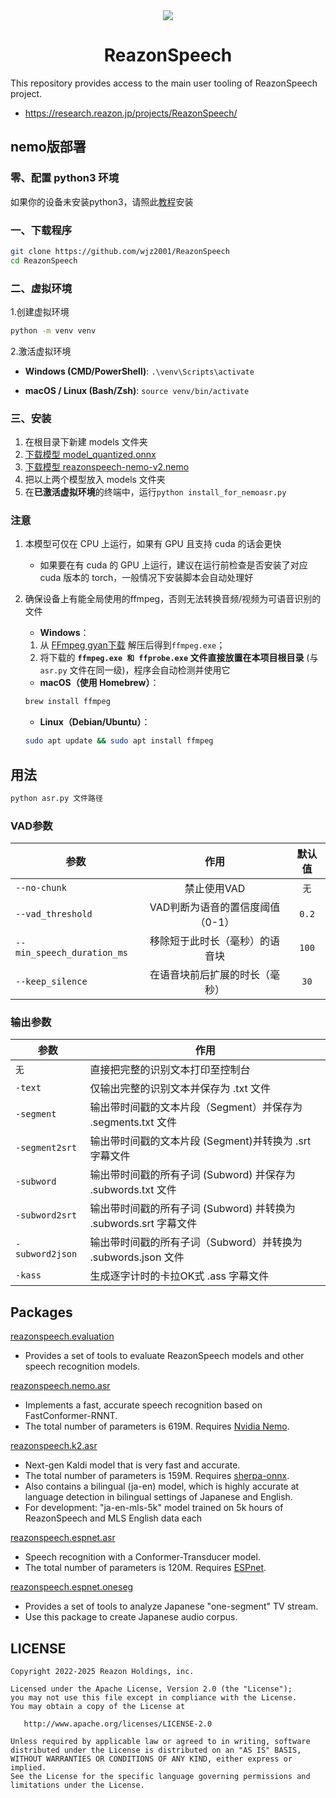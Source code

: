 <div align="center">
    <img src="/icon.ico"/>
    <h1>ReazonSpeech</h1>
</div>

This repository provides access to the main user tooling of ReazonSpeech
project.

- <https://research.reazon.jp/projects/ReazonSpeech/>

## nemo版部署

### 零、配置 python3 环境

如果你的设备未安装python3，请照此[教程](https://pvt9.com/_posts/pythoninstall)安装

### 一、下载程序

```bash
git clone https://github.com/wjz2001/ReazonSpeech
cd ReazonSpeech
```

### 二、虚拟环境

1.创建虚拟环境
```bash
python -m venv venv
```

2.激活虚拟环境
  - **Windows (CMD/PowerShell)**: `.\venv\Scripts\activate`

  - **macOS / Linux (Bash/Zsh)**: `source venv/bin/activate`

### 三、安装

1.  在根目录下新建 models 文件夹
2.  [下载模型
    model_quantized.onnx](https://huggingface.co/onnx-community/pyannote-segmentation-3.0/tree/main/onnx/)
3.  [下载模型
    reazonspeech-nemo-v2.nemo](https://huggingface.co/reazon-research/reazonspeech-nemo-v2/tree/main/)
4.  把以上两个模型放入 models 文件夹
5.  在**已激活虚拟环境**的终端中，运行`python install_for_nemoasr.py`

### 注意

1. 本模型可仅在 CPU 上运行，如果有 GPU 且支持 cuda 的话会更快
   - 如果要在有 cuda 的 GPU 上运行，建议在运行前检查是否安装了对应 cuda 版本的 torch，一般情况下安装脚本会自动处理好
2. 确保设备上有能全局使用的ffmpeg，否则无法转换音频/视频为可语音识别的文件
   - **Windows**：
    1.  从 [FFmpeg gyan下载](https://www.gyan.dev/ffmpeg/builds/ffmpeg-release-full.7z)  解压后得到`ffmpeg.exe`；
    2.  将下载的 **`ffmpeg.exe 和 ffprobe.exe` 文件直接放置在本项目根目录** (与 `asr.py` 文件在同一级)，程序会自动检测并使用它

   - **macOS（使用 Homebrew）**：
    ```bash
    brew install ffmpeg
    ```
   - **Linux（Debian/Ubuntu）**：
    ```bash
    sudo apt update && sudo apt install ffmpeg
    ```

## 用法

```bash
python asr.py 文件路径
```

### VAD参数

| 参数 | 作用 | 默认值 |
|-----------|:-------------:|:---------:|
| `--no-chunk` | 禁止使用VAD | `无` |
| `--vad_threshold` | VAD判断为语音的置信度阈值（0-1） | `0.2` |
| `--min_speech_duration_ms` | 移除短于此时长（毫秒）的语音块 | `100` |
| `--keep_silence` | 在语音块前后扩展的时长（毫秒） | `30` |

### 输出参数

| 参数 | 作用 |
|-----------|-------------|
| `无` | 直接把完整的识别文本打印至控制台 |
| `-text` | 仅输出完整的识别文本并保存为 .txt 文件 |
| `-segment` | 输出带时间戳的文本片段（Segment）并保存为 .segments.txt 文件 |
| `-segment2srt` | 输出带时间戳的文本片段 (Segment)并转换为 .srt 字幕文件 |
| `-subword` | 输出带时间戳的所有子词 (Subword) 并保存为 .subwords.txt 文件 |
| `-subword2srt` | 输出带时间戳的所有子词 (Subword) 并转换为 .subwords.srt 字幕文件 |
| `-subword2json` | 输出带时间戳的所有子词（Subword）并转换为 .subwords.json 文件 |
| `-kass` | 生成逐字计时的卡拉OK式 .ass 字幕文件 |

## Packages

[reazonspeech.evaluation](pkg/evaluation)

-   Provides a set of tools to evaluate ReazonSpeech models and other
    speech recognition models.

[reazonspeech.nemo.asr](pkg/nemo-asr)

-   Implements a fast, accurate speech recognition based on
    FastConformer-RNNT.
-   The total number of parameters is 619M. Requires [Nvidia
    Nemo](https://github.com/NVIDIA/NeMo).

[reazonspeech.k2.asr](pkg/k2-asr)

-   Next-gen Kaldi model that is very fast and accurate.
-   The total number of parameters is 159M. Requires
    [sherpa-onnx](https://github.com/k2-fsa/sherpa-onnx).
-   Also contains a bilingual (ja-en) model, which is highly accurate at
    language detection in bilingual settings of Japanese and English.
-   For development: \"ja-en-mls-5k\" model trained on 5k hours of
    ReazonSpeech and MLS English data each

[reazonspeech.espnet.asr](pkg/espnet-asr)

-   Speech recognition with a Conformer-Transducer model.
-   The total number of parameters is 120M. Requires
    [ESPnet](https://github.com/espnet/espnet).

[reazonspeech.espnet.oneseg](pkg/espnet-oneseg)

-   Provides a set of tools to analyze Japanese \"one-segment\" TV
    stream.
-   Use this package to create Japanese audio corpus.

## LICENSE

    Copyright 2022-2025 Reazon Holdings, inc.

    Licensed under the Apache License, Version 2.0 (the "License");
    you may not use this file except in compliance with the License.
    You may obtain a copy of the License at

       http://www.apache.org/licenses/LICENSE-2.0

    Unless required by applicable law or agreed to in writing, software
    distributed under the License is distributed on an "AS IS" BASIS,
    WITHOUT WARRANTIES OR CONDITIONS OF ANY KIND, either express or implied.
    See the License for the specific language governing permissions and
    limitations under the License.
